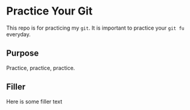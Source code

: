 # Practice Your Git

This repo is for practicing my `git`. It is important to practice your `git fu`
everyday.

## Purpose

Practice, practice, practice.

## Filler

Here is some filler text

